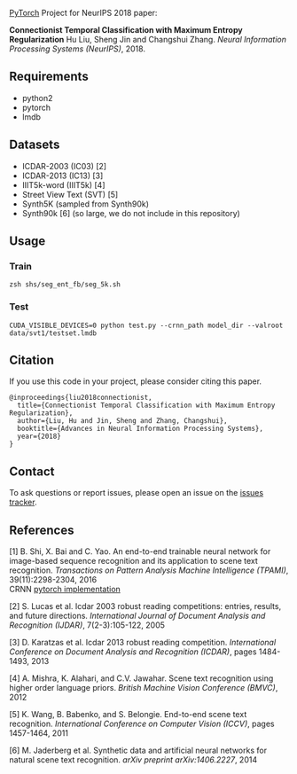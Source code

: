 [PyTorch](http://pytorch.org/) Project for NeurIPS 2018 paper: 

**Connectionist Temporal Classification with Maximum Entropy Regularization**
Hu Liu, Sheng Jin and Changshui Zhang. *Neural Information Processing Systems (NeurIPS)*, 2018. 


## Requirements
* python2
* pytorch
* lmdb

## Datasets
* ICDAR-2003 (IC03) \[2\]
* ICDAR-2013 (IC13) \[3\]
* IIIT5k-word (IIIT5k) \[4\]
* Street View Text (SVT) \[5\]
* Synth5K (sampled from Synth90k) 
* Synth90k \[6\] (so large, we do not include in this repository)

## Usage
### Train
`zsh shs/seg_ent_fb/seg_5k.sh`
### Test
`CUDA_VISIBLE_DEVICES=0 python test.py --crnn_path model_dir --valroot data/svt1/testset.lmdb`

## Citation
If you use this code in your project, please consider citing this paper.
```
@inproceedings{liu2018connectionist,
  title={Connectionist Temporal Classification with Maximum Entropy Regularization},
  author={Liu, Hu and Jin, Sheng and Zhang, Changshui},
  booktitle={Advances in Neural Information Processing Systems},
  year={2018}
}
```

## Contact
To ask questions or report issues, please open an issue on the [issues tracker](https://github.com/liuhu-bigeye/enctc.crnn/issues).

## References

\[1\] B. Shi, X. Bai and C. Yao. An end-to-end trainable neural network for image-based sequence recognition and its application to scene text recognition. *Transactions on Pattern Analysis Machine Intelligence (TPAMI)*, 39(11):2298-2304, 2016  
CRNN [pytorch implementation](https://github.com/meijieru/crnn.pytorch)

\[2\] S. Lucas et al. Icdar 2003 robust reading competitions: entries, results, and future directions. *International Journal of Document Analysis and Recognition (IJDAR)*, 7(2-3):105-122, 2005

\[3\] D. Karatzas et al. Icdar 2013 robust reading competition. *International Conference on Document Analysis and Recognition (ICDAR)*, pages 1484-1493, 2013

\[4\] A. Mishra, K. Alahari, and C.V. Jawahar. Scene text recognition using higher order language priors. *British Machine Vision Conference (BMVC)*, 2012

\[5\] K. Wang, B. Babenko, and S. Belongie. End-to-end scene text recognition. *International Conference on Computer Vision (ICCV)*, pages 1457-1464, 2011

\[6\] M. Jaderberg et al. Synthetic data and artificial neural networks for natural scene text recognition. *arXiv preprint arXiv:1406.2227*, 2014

